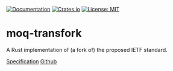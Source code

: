 [![Documentation](https://docs.rs/moq-transfork/badge.svg)](https://docs.rs/moq-transfork/)
[![Crates.io](https://img.shields.io/crates/v/moq-transfork.svg)](https://crates.io/crates/moq-transfork)
[![License: MIT](https://img.shields.io/badge/License-MIT-blue.svg)](LICENSE-MIT)

# moq-transfork

A Rust implementation of (a fork of) the proposed IETF standard.

[Specification](https://datatracker.ietf.org/doc/draft-lcurley-moq-transfork/)
[Github](https://github.com/kixelated/moq-drafts)
